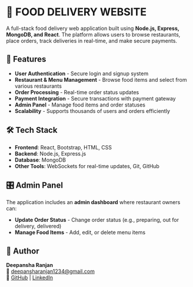 
# 🍔 FOOD DELIVERY WEBSITE 

A full-stack food delivery web application built using **Node.js, Express, MongoDB, and React**. The platform allows users to browse restaurants, place orders, track deliveries in real-time, and make secure payments.  

## 🚀 Features  

- **User Authentication** - Secure login and signup system  
- **Restaurant & Menu Management** - Browse food items and select from various restaurants  
- **Order Processing** - Real-time order status updates  
- **Payment Integration** - Secure transactions with payment gateway  
- **Admin Panel** - Manage food items and order statuses  
- **Scalability** - Supports thousands of users and orders efficiently  

## 🛠️ Tech Stack  

- **Frontend**: React, Bootstrap, HTML, CSS  
- **Backend**: Node.js, Express.js  
- **Database**: MongoDB  
- **Other Tools**: WebSockets for real-time updates, Git, GitHub  

## 🎛️ Admin Panel  

The application includes an **admin dashboard** where restaurant owners can:  
- **Update Order Status** - Change order status (e.g., preparing, out for delivery, delivered)  
- **Manage Food Items** - Add, edit, or delete menu items  

## 👤 Author  

**Deepansha Ranjan**  
📧 deepansharanjan1234@gmail.com  
🔗 [GitHub](https://github.com/deepansha-ranjan/) | [LinkedIn](http://www.linkedin.com/in/deepansha-ranjan-64a75124a)  
